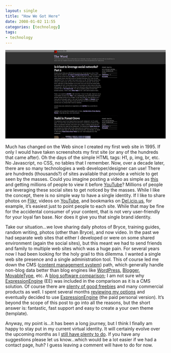 ```yaml
---
layout: single
title: "How We Got Here"
date: 2008-01-02 11:55
categories: [technology]
tags:
- technology
---
```


![Ebohling Expressionengine Page](/uploads/2008/01/ebohling-expressionengine-page.jpg)

Much has changed on the Web since I created my first web site in 1995. If only I would have taken screenshots my first site (or any of the hundreds that came after). Oh the days of the simple HTML tags: H1, p, img, br, etc. No Javascript, no CSS, no tables that I remember. Now, over a decade later, there are so many technologies a web developer/designer can use! There are hundreds (thousands?) of sites available that provide a vehicle to get seen by the masses. Could you imagine posting a video as simple as [this][haha] and getting millions of people to view it before [YouTube][youtube]? Millions of people are leveraging these social sites to get noticed by the masses. While I like the concept, there is no simple way to have a single identity. If I like to share photos on [Flikr][flickr], videos on [YouTube][youtube], and bookmarks on [Del.icio.us][delish], for example, it’s easiest just to point people to each site. While that may be fine for the accidental consumer of your content, that is not very user-friendly for your loyal fan base. Nor does it give you that single brand identity.

Take our situation…we love sharing daily photos of Bryce, training guides, random writing, photos (other than Bryce), and now video. In the past we had separate web sites that either I developed or were on some shared environment (again the social sites), but this meant we had to send friends and family to multiple web sites which was a huge pain. For several years now I had been looking for the holy grail to this dilemma. I wanted a single web site presence and a single administration tool. This of course led me down the CMS ([content management system][cms]) path, which generally handle non-blog data better than blog engines like [WordPress][wpress], [Blogger][blogger], [MovableType][mt], etc. A [blog software comparison][blogCompare]; I am not sure why [ExpressionEngine][ee] (EE) was included in the comparison as it is a CMS solution. Of course there are [plenty of good freebies][freebies] and many commercial products as well. I spent several months [reviewing my options][options] and eventually decided to use [ExpressionEngine][ee] (the paid personal version). It’s beyond the scope of this post to go into all the reasons, but the short answer is: fantastic, fast support and easy to create a your own theme (template).

Anyway, my point is…it has been a long journey, but I think I finally am happy to stay put in my current virtual identity. It will certainly evolve over the upcoming months as I [still have plenty to do][localNew]. If you have any suggestions please let us know…which would be a lot easier if we had a contact page, huh? I guess leaving a comment will have to do for now.

[haha]: http://youtube.com/watch?v=5P6UU6m3cqk "Hahaha"
[youtube]: http://youtube.com "YouTube"
[flickr]: http://flickr.com "Flickr"
[delish]: "http://delicious.com" "Del.icio.us"
[cms]: http://en.wikipedia.org/wiki/Content_management_system "Content Management System"
[wpress]: http://wordpress.org/ "Wordpress"
[blogger]: http://www.blogger.com/ "Blogger"
[mt]: http://www.movabletype.org/ "MovableType"
[blogCompare]: http://www.ojr.org/ojr/images/blog_software_comparison.cfm "blog software comparison"
[ee]: http://expressionengine.com "ExpressionEngine"
[freebies]: http://www.opensourcecms.com/index.php?option=com_content&task=view&id=388&Itemid=184 "Open Source CMS"
[options]: http://www.cmsmatrix.org/ "CMS Matrix"
[localNew]: /2007/12/new-year-new-site-features "New Year New Site Features"